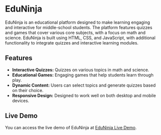 # EduNinja

EduNinja is an educational platform designed to make learning engaging and interactive for middle-school students. The platform features quizzes and games that cover various core subjects, with a focus on math and science. EduNinja is built using HTML, CSS, and JavaScript, with additional functionality to integrate quizzes and interactive learning modules.

## Features

- **Interactive Quizzes:** Quizzes on various topics in math and science.
- **Educational Games:** Engaging games that help students learn through play.
- **Dynamic Content:** Users can select topics and generate quizzes based on their choice.
- **Responsive Design:** Designed to work well on both desktop and mobile devices.

## Live Demo

You can access the live demo of EduNinja at [EduNinja Live Demo]([https://kkeshavv.github.io/codeBuddies/index.html](https://arsalan0786.github.io/Edu-Ninja/)).

